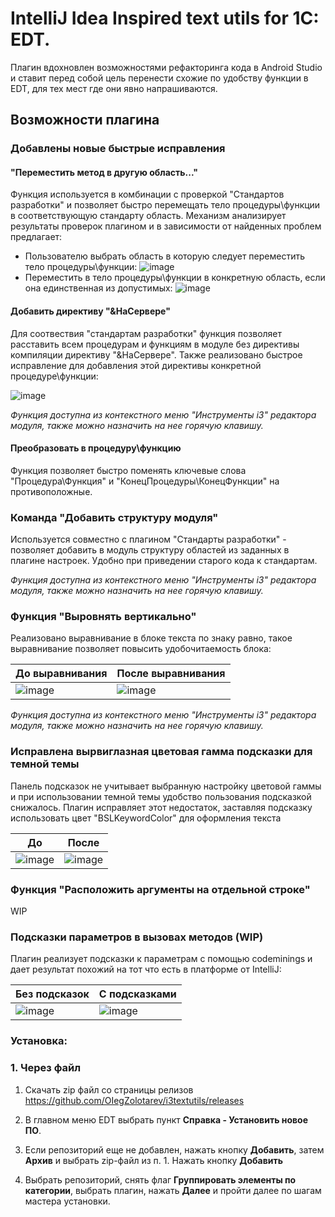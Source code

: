 # IntelliJ Idea Inspired text utils for 1C: EDT.
Плагин вдохновлен возможностями рефакторинга кода в Android Studio и ставит перед собой цель
перенести схожие по удобству функции в EDT, для тех мест где они явно напрашиваются.

## Возможности плагина
### Добавлены новые быстрые исправления
#### "Переместить метод в другую область..."
Функция используется в комбинации с проверкой "Стандартов разработки" и позволяет быстро перемещать тело процедуры\функции
в соответствующую стандарту область. Механизм анализирует результаты проверок плагином и в зависимости от найденных проблем предлагает:
* Пользователю выбрать область в которую следует переместить тело процедуры\функции:
  ![image](https://github.com/OIegZolotarev/i3textutils/assets/5837087/f0e47035-c1bf-4723-8af1-5153a90f9116)
* Переместить в тело процедуры\функции в конкретную область, если она единственная из допустимых:
  ![image](https://github.com/OIegZolotarev/i3textutils/assets/5837087/94cb7ec9-170e-4f9c-95db-ef5a255b2a22)


#### Добавить директиву "&НаСервере"
Для соотвествия "стандартам разработки" функция позволяет расставить всем процедурам и функциям в модуле без директивы компиляции
директиву "&НаСервере". Также реализовано быстрое исправление для добавления этой директивы конкретной процедуре\функции:

![image](https://github.com/OIegZolotarev/i3textutils/assets/5837087/a8d115ef-7652-41f6-95dd-46442725b455)

*Функция доступна из контекстного меню "Инструменты i3" редактора модуля, также можно назначить на нее горячую клавишу.*

#### Преобразовать в процедуру\функцию
Функция позволяет быстро поменять ключевые слова "Процедура\Функция" и "КонецПроцедуры\КонецФункции" на противоположные.

### Команда "Добавить структуру модуля"
Используется совместно с плагином "Стандарты разработки" - позволяет добавить в модуль структуру областей из заданных в плагине настроек.
Удобно при приведении старого кода к стандартам.

*Функция доступна из контекстного меню "Инструменты i3" редактора модуля, также можно назначить на нее горячую клавишу.*

### Функция "Выровнять вертикально" 
Реализовано выравнивание в блоке текста по знаку равно, такое выравнивание позволяет повысить удобочитаемость блока:

| До выравнивания | После выравнивания|
| ----------- | ----------- |
| ![image](https://github.com/OIegZolotarev/i3textutils/assets/5837087/b3396d28-3e3b-41bc-8c1b-ccde11b2d519) | ![image](https://github.com/OIegZolotarev/i3textutils/assets/5837087/99e5a283-ee5f-4d34-b17a-1690dc3bd8fe) |

*Функция доступна из контекстного меню "Инструменты i3" редактора модуля, также можно назначить на нее горячую клавишу.*

### Исправлена вырвиглазная цветовая гамма подсказки для темной темы
Панель подсказок не учитывает выбранную настройку цветовой гаммы и при использовании темной темы
удобство пользования подсказкой снижалось. Плагин исправляет этот недостаток, заставляя подсказку использовать
цвет "BSLKeywordColor" для оформления текста

| До | После |
| ----------- | ----------- |
| ![image](https://github.com/OIegZolotarev/i3textutils/assets/5837087/88f3a84f-38ac-4e08-ac63-ce042adfd42f)| ![image](https://github.com/OIegZolotarev/i3textutils/assets/5837087/2dd7393e-bab6-4385-b716-88d97c937e3a)|


### Функция "Расположить аргументы на отдельной строке"
WIP

### Подсказки параметров в вызовах методов (WIP)

Плагин реализует подсказки к параметрам с помощью codeminings и дает результат похожий на тот что есть в платформе от IntelliJ:

| Без подсказок | С подсказками |
| ----------- | ----------- |
| ![image](https://github.com/OIegZolotarev/i3textutils/assets/5837087/54590430-e023-44b6-a936-832ecdb5ad96) |![image](https://github.com/OIegZolotarev/i3textutils/assets/5837087/9042704f-2fa5-428f-bb96-035ba7547c77) |




### Установка:
### 1. Через файл
1. Скачать zip файл со страницы релизов https://github.com/OIegZolotarev/i3textutils/releases

2. В главном меню EDT выбрать пункт **Справка - Установить новое ПО**.
3. Если репозиторий еще не добавлен, нажать кнопку **Добавить**, затем **Архив** и выбрать zip-файл из п. 1. Нажать кнопку **Добавить**
4. Выбрать репозиторий, снять флаг **Группировать элементы по категории**, выбрать плагин, нажать **Далее** и пройти далее по шагам мастера установки.

